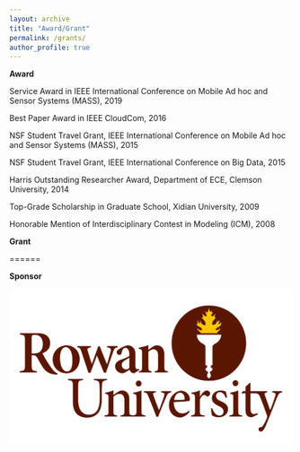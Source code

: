 ```yaml
---
layout: archive
title: "Award/Grant"
permalink: /grants/
author_profile: true
---
```


**Award**

Service Award in IEEE International Conference on Mobile Ad hoc and Sensor Systems (MASS), 2019

Best Paper Award in IEEE CloudCom, 2016

NSF Student Travel Grant, IEEE International Conference on Mobile Ad hoc and Sensor Systems
(MASS), 2015

NSF Student Travel Grant, IEEE International Conference on Big Data, 2015

Harris Outstanding Researcher Award, Department of ECE, Clemson University, 2014

Top-Grade Scholarship in Graduate School, Xidian University, 2009

Honorable Mention of Interdisciplinary Contest in Modeling (ICM), 2008

**Grant**

======

**Sponsor**

![rowan](rowanlogo.png)

